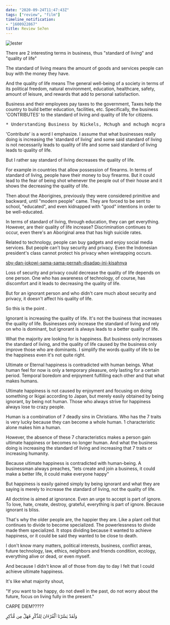 ```yaml
---
date: "2020-09-24T11:47:43Z"
tags: ["review", "film"]
timeline_notification:
- "1600922867"
title: Review Se7en
---
```


![lester](https://catatankemalasan.files.wordpress.com/2020/09/screenshot_2020-08-13-23-03-29-272_com.mxtech.videoplayer.ad_.jpg?w=1024)

There are 2 interesting terms in business, thus "standard of living" and "quality of life"

The standard of living means the amount of goods and services people can buy with the money they have.

And the quality of life means The general well-being of a society in terms of its political freedom, natural environment, education, healthcare, safety, amount of leisure, and rewards that add to personal satisfaction.

Business and their employees pay taxes to the government, Taxes help the country to build better education, facilities, etc. Specifically, the business 'CONTRIBUTES' to the standard of living and quality of life for citizens.

<pre class="wp-block-verse">* Understanding Business by Nickels, Mchugh and mchugh mcgraw-hill</pre>

'Contribute' is a word I emphasize. I assume that what businesses really doing is increasing the 'standard of living' and some said standard of living is not necessarily leads to quality of life and some said standard of living leads to quality of life.

But I rather say standard of living decreases the quality of life.

For example in countries that allow possession of firearms. In terms of standard of living, people have their money to buy firearms. But it could lead to the fear of being shot whenever the people out of their house and it shows the decreasing the quality of life.

Then about the Aborigines, previously they were considered primitive and backward, until "modern people" came. They are forced to be sent to school, "educated", and even kidnapped with "good" intentions in order to be well-educated.

In terms of standard of living, through education, they can get everything. However, are their quality of life increase? Discrimination continues to occur, even there's an Aboriginal area that has high suicide rates.

Related to technology, people can buy gadgets and enjoy social media services. But people can't buy security and privacy. Even the Indonesian president's class cannot protect his privacy when wiretapping occurs.

[sby-dan-jokowi-sama-sama-pernah-disadap-ini-kisahnya](https://nasional.tempo.co/read/842957/sby-dan-jokowi-sama-sama-pernah-disadap-ini-kisahnya)

Loss of security and privacy could decrease the quality of life depends on one person. One who has awareness of technology, of course, has discomfort and it leads to decreasing the quality of life.

But for an ignorant person and who didn't care much about security and privacy, it doesn't affect his quality of life.

So this is the point .

Ignorant is increasing the quality of life. It's not the business that increases the quality of life. Businesses only increase the standard of living and rely on who is dominant, but ignorant is always leads to a better quality of life.

What the majority are looking for is happiness. But business only increases the standard of living, and the quality of life caused by the business only improve those who are dominants. I simplify the words quality of life to be the happiness even it's not quite right.

Ultimate or Eternal happiness is contradicted with human beings. What human feel for now is only a temporary pleasure, only lasting for a certain period. Temporal boredom and enjoyment fulfilling each other and that what makes humans.

Ultimate happiness is not caused by enjoyment and focusing on doing something or Ikigai according to Japan, but merely easily obtained by being ignorant, by being not human. Those who always strive for happiness always lose to crazy people.

Human is a combination of 7 deadly sins in Christians. Who has the 7 traits is very lucky because they can become a whole human. 1 characteristic alone makes him a human.

However, the absence of these 7 characteristics makes a person gain ultimate happiness or becomes no longer human. And what the business doing is increasing the standard of living and increasing that 7 traits or increasing humanity.

Because ultimate happiness is contradicted with human-being. A businessman always preaches, "lets create and join a business, it could make a better life, it could make everyone happy"

But happiness is easily gained simply by being ignorant and what they are saying is merely to increase the standard of living, not the quality of life.

All doctrine is aimed at ignorance. Even an urge to accept is part of ignore. To love, hate, create, destroy, grateful, everything is part of ignore. Because ignorant is bliss.

That's why the older people are, the happier they are. Like a plant cell that continues to divide to become specialized. The powerlessness to divide made them specialized. It stops dividing because it wanted to achieve happiness, or it could be said they wanted to be close to death.

I don't know many matters, political interests, business, conflict areas, future technology, law, ethics, neighbors and friends condition, ecology, everything alive or dead, or even myself.

And because I didn't know all of those from day to day I felt that I could achieve ultimate happiness.

It's like what majority shout,

"If you want to be happy, do not dwell in the past, do not worry about the future, focus on living fully in the present."

CARPE DIEM?????

وَلَقَدْ يَسَّرْنَا ٱلْقُرْءَانَ لِلذِّكْرِ فَهَلْ مِن مُّدَّكِرٍ